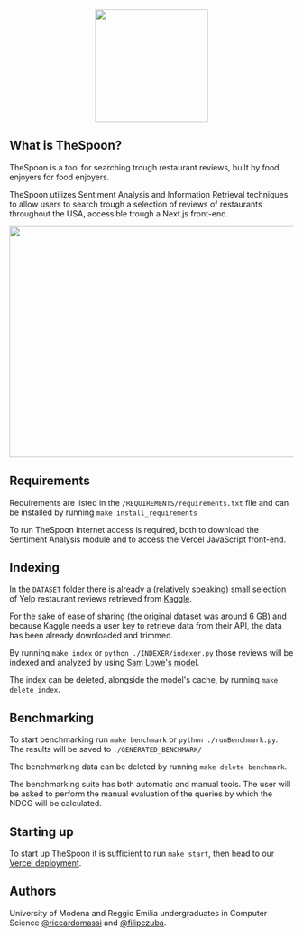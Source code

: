 <div align="center">
  <img width="200" height="200" src="https://github.com/riccardomassi/TheSpoon/blob/main/GUI/public/dark/dark-mode-logo.png">
</div>

## What is TheSpoon?
TheSpoon is a tool for searching trough restaurant reviews, built by food enjoyers for food enjoyers.

TheSpoon utilizes Sentiment Analysis and Information Retrieval techniques to allow users to search trough a selection of reviews of restaurants throughout the USA, accessible trough a Next.js front-end.
<div align="center">
  <img width="800" height="410" src="https://github.com/riccardomassi/TheSpoon/blob/main/video.gif">
</div>

## Requirements
Requirements are listed in the `/REQUIREMENTS/requirements.txt` file and can be installed by running `make install_requirements`

To run TheSpoon Internet access is required, both to download the Sentiment Analysis module and to access the Vercel JavaScript front-end.

## Indexing
In the `DATASET` folder there is already a (relatively speaking) small selection of Yelp restaurant reviews retrieved from [Kaggle](https://www.kaggle.com/datasets/yelp-dataset/yelp-dataset).

For the sake of ease of sharing (the original dataset was around 6 GB) and because Kaggle needs a user key to retrieve data from their API, the data has been already downloaded and trimmed.

By running `make index` or `python ./INDEXER/indexer.py` those reviews will be indexed and analyzed by using [Sam Lowe's model](https://huggingface.co/SamLowe/roberta-base-go_emotions).

The index can be deleted, alongside the model's cache, by running `make delete_index`.

## Benchmarking
To start benchmarking run `make benchmark` or `python ./runBenchmark.py`. The results will be saved to `./GENERATED_BENCHMARK/`

The benchmarking data can be deleted by running `make delete benchmark`.

The benchmarking suite has both automatic and manual tools. The user will be asked to perform the manual evaluation of the queries by which the NDCG will be calculated.

## Starting up
To start up TheSpoon it is sufficient to run `make start`, then head to our [Vercel deployment](https://thespoon.vercel.app).

## Authors
 University of Modena and Reggio Emilia undergraduates in Computer Science [@riccardomassi](https://github.com/riccardomassi/) and [@filipczuba](https://github.com/filipczuba/).
